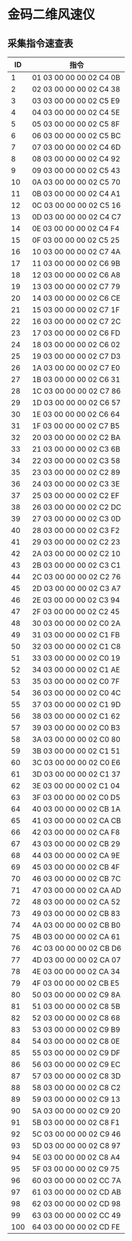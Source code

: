 # 金码二维风速仪

## 采集指令速查表

|   ID  |   指令                    |
|   --- |   ---                     |
|	1	|	01 03 00 00 00 02 C4 0B	|
|	2	|	02 03 00 00 00 02 C4 38	|
|	3	|	03 03 00 00 00 02 C5 E9	|
|	4	|	04 03 00 00 00 02 C4 5E	|
|	5	|	05 03 00 00 00 02 C5 8F	|
|	6	|	06 03 00 00 00 02 C5 BC	|
|	7	|	07 03 00 00 00 02 C4 6D	|
|	8	|	08 03 00 00 00 02 C4 92	|
|	9	|	09 03 00 00 00 02 C5 43	|
|	10	|	0A 03 00 00 00 02 C5 70	|
|	11	|	0B 03 00 00 00 02 C4 A1	|
|	12	|	0C 03 00 00 00 02 C5 16	|
|	13	|	0D 03 00 00 00 02 C4 C7	|
|	14	|	0E 03 00 00 00 02 C4 F4	|
|	15	|	0F 03 00 00 00 02 C5 25	|
|	16	|	10 03 00 00 00 02 C7 4A	|
|	17	|	11 03 00 00 00 02 C6 9B	|
|	18	|	12 03 00 00 00 02 C6 A8	|
|	19	|	13 03 00 00 00 02 C7 79	|
|	20	|	14 03 00 00 00 02 C6 CE	|
|	21	|	15 03 00 00 00 02 C7 1F	|
|	22	|	16 03 00 00 00 02 C7 2C	|
|	23	|	17 03 00 00 00 02 C6 FD	|
|	24	|	18 03 00 00 00 02 C6 02	|
|	25	|	19 03 00 00 00 02 C7 D3	|
|	26	|	1A 03 00 00 00 02 C7 E0	|
|	27	|	1B 03 00 00 00 02 C6 31	|
|	28	|	1C 03 00 00 00 02 C7 86	|
|	29	|	1D 03 00 00 00 02 C6 57	|
|	30	|	1E 03 00 00 00 02 C6 64	|
|	31	|	1F 03 00 00 00 02 C7 B5	|
|	32	|	20 03 00 00 00 02 C2 BA	|
|	33	|	21 03 00 00 00 02 C3 6B	|
|	34	|	22 03 00 00 00 02 C3 58	|
|	35	|	23 03 00 00 00 02 C2 89	|
|	36	|	24 03 00 00 00 02 C3 3E	|
|	37	|	25 03 00 00 00 02 C2 EF	|
|	38	|	26 03 00 00 00 02 C2 DC	|
|	39	|	27 03 00 00 00 02 C3 0D	|
|	40	|	28 03 00 00 00 02 C3 F2	|
|	41	|	29 03 00 00 00 02 C2 23	|
|	42	|	2A 03 00 00 00 02 C2 10	|
|	43	|	2B 03 00 00 00 02 C3 C1	|
|	44	|	2C 03 00 00 00 02 C2 76	|
|	45	|	2D 03 00 00 00 02 C3 A7	|
|	46	|	2E 03 00 00 00 02 C3 94	|
|	47	|	2F 03 00 00 00 02 C2 45	|
|	48	|	30 03 00 00 00 02 C0 2A	|
|	49	|	31 03 00 00 00 02 C1 FB	|
|	50	|	32 03 00 00 00 02 C1 C8	|
|	51	|	33 03 00 00 00 02 C0 19	|
|	52	|	34 03 00 00 00 02 C1 AE	|
|	53	|	35 03 00 00 00 02 C0 7F	|
|	54	|	36 03 00 00 00 02 C0 4C	|
|	55	|	37 03 00 00 00 02 C1 9D	|
|	56	|	38 03 00 00 00 02 C1 62	|
|	57	|	39 03 00 00 00 02 C0 B3	|
|	58	|	3A 03 00 00 00 02 C0 80	|
|	59	|	3B 03 00 00 00 02 C1 51	|
|	60	|	3C 03 00 00 00 02 C0 E6	|
|	61	|	3D 03 00 00 00 02 C1 37	|
|	62	|	3E 03 00 00 00 02 C1 04	|
|	63	|	3F 03 00 00 00 02 C0 D5	|
|	64	|	40 03 00 00 00 02 CB 1A	|
|	65	|	41 03 00 00 00 02 CA CB	|
|	66	|	42 03 00 00 00 02 CA F8	|
|	67	|	43 03 00 00 00 02 CB 29	|
|	68	|	44 03 00 00 00 02 CA 9E	|
|	69	|	45 03 00 00 00 02 CB 4F	|
|	70	|	46 03 00 00 00 02 CB 7C	|
|	71	|	47 03 00 00 00 02 CA AD	|
|	72	|	48 03 00 00 00 02 CA 52	|
|	73	|	49 03 00 00 00 02 CB 83	|
|	74	|	4A 03 00 00 00 02 CB B0	|
|	75	|	4B 03 00 00 00 02 CA 61	|
|	76	|	4C 03 00 00 00 02 CB D6	|
|	77	|	4D 03 00 00 00 02 CA 07	|
|	78	|	4E 03 00 00 00 02 CA 34	|
|	79	|	4F 03 00 00 00 02 CB E5	|
|	80	|	50 03 00 00 00 02 C9 8A	|
|	81	|	51 03 00 00 00 02 C8 5B	|
|	82	|	52 03 00 00 00 02 C8 68	|
|	83	|	53 03 00 00 00 02 C9 B9	|
|	84	|	54 03 00 00 00 02 C8 0E	|
|	85	|	55 03 00 00 00 02 C9 DF	|
|	86	|	56 03 00 00 00 02 C9 EC	|
|	87	|	57 03 00 00 00 02 C8 3D	|
|	88	|	58 03 00 00 00 02 C8 C2	|
|	89	|	59 03 00 00 00 02 C9 13	|
|	90	|	5A 03 00 00 00 02 C9 20	|
|	91	|	5B 03 00 00 00 02 C8 F1	|
|	92	|	5C 03 00 00 00 02 C9 46	|
|	93	|	5D 03 00 00 00 02 C8 97	|
|	94	|	5E 03 00 00 00 02 C8 A4	|
|	95	|	5F 03 00 00 00 02 C9 75	|
|	96	|	60 03 00 00 00 02 CC 7A	|
|	97	|	61 03 00 00 00 02 CD AB	|
|	98	|	62 03 00 00 00 02 CD 98	|
|	99	|	63 03 00 00 00 02 CC 49	|
|	100	|	64 03 00 00 00 02 CD FE	|